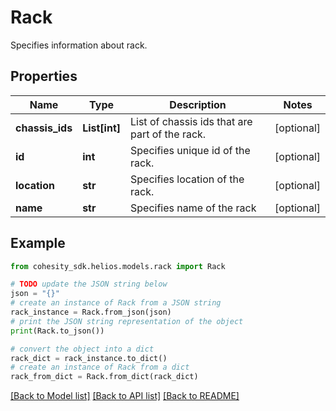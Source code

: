 # Rack

Specifies information about rack.

## Properties

Name | Type | Description | Notes
------------ | ------------- | ------------- | -------------
**chassis_ids** | **List[int]** | List of chassis ids that are part of the rack. | [optional] 
**id** | **int** | Specifies unique id of the rack. | [optional] 
**location** | **str** | Specifies location of the rack. | [optional] 
**name** | **str** | Specifies name of the rack | [optional] 

## Example

```python
from cohesity_sdk.helios.models.rack import Rack

# TODO update the JSON string below
json = "{}"
# create an instance of Rack from a JSON string
rack_instance = Rack.from_json(json)
# print the JSON string representation of the object
print(Rack.to_json())

# convert the object into a dict
rack_dict = rack_instance.to_dict()
# create an instance of Rack from a dict
rack_from_dict = Rack.from_dict(rack_dict)
```
[[Back to Model list]](../README.md#documentation-for-models) [[Back to API list]](../README.md#documentation-for-api-endpoints) [[Back to README]](../README.md)


